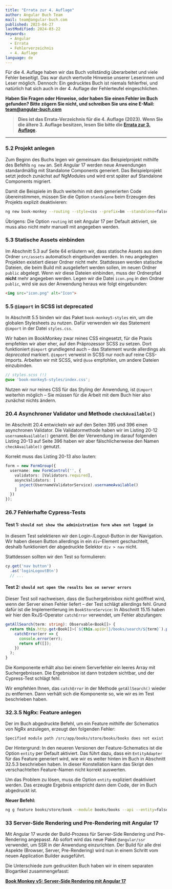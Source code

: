 ```yaml
---
title: "Errata zur 4. Auflage"
author: Angular Buch Team
mail: team@angular-buch.com
published: 2023-04-27
lastModified: 2024-03-22
keywords:
  - Angular
  - Errata
  - Fehlerverzeichnis
  - 4. Auflage
language: de
---
```


Für die 4. Auflage haben wir das Buch vollständig überarbeitet und viele Fehler beseitigt.
Das war durch wertvolle Hinweise unserer Leserinnen und Leser möglich. Dennoch: Ein gedrucktes Buch ist niemals fehlerfrei, und natürlich hat sich auch in der 4. Auflage der Fehlerteufel eingeschlichen.

**Haben Sie Fragen oder Hinweise, oder haben Sie einen Fehler im Buch gefunden?
Bitte zögern Sie nicht, und schreiben Sie uns eine E-Mail: team@angular-buch.com**

> **Dies ist das Errata-Verzeichnis für die 4. Auflage (2023). Wenn Sie die ältere 3. Auflage besitzen, lesen Sie bitte die [Errata zur 3. Auflage](/blog/errata-3a).**

------


### 5.2 Projekt anlegen

Zum Beginn des Buchs legen wir gemeinsam das Beispielprojekt mithilfe des Befehls `ng new` an.
Seit Angular 17 werden neue Anwendungen standardmäßig mit Standalone Components generiert.
Das Beispielprojekt setzt jedoch zunächst auf NgModules und wird erst später auf Standalone Components migriert.

Damit die Beispiele im Buch weiterhin mit dem generierten Code übereinstimmen, müssen Sie die Option `standalone` beim Erzeugen des Projekts explizit deaktivieren:

```sh
ng new book-monkey --routing --style=css --prefix=bm --standalone=false
```

Übrigens: Die Option `routing` ist seit Angular 17 per Default aktiviert, sie muss also nicht mehr manuell mit angegeben werden.


### 5.3 Statische Assets einbinden

Im Abschnitt 5.3 auf Seite 64 erläutern wir, dass statische Assets aus dem Ordner `src/assets` automatisch eingebunden werden.
In neu angelegten Projekten existiert dieser Ordner nicht mehr. Stattdessen werden statische Dateien, die beim Build mit ausgeliefert werden sollen, im neuen Ordner `public` abgelegt.
Wenn wir diese Dateien einbinden, muss der Ordnerpfad **nicht** mehr angegeben werden. Legen wir die Datei `icon.png` in den Ordner `public`, wird sie aus der Anwendung heraus wie folgt eingebunden:

```html
<img src="icon.png" alt="Icon">
```

### 5.5 `@import` in SCSS ist deprecated

In Abschnitt 5.5 binden wir das Paket `book-monkey5-styles` ein, um die globalen Stylesheets zu nutzen.
Dafür verwenden wir das Statement `@import` in der Datei `styles.css`.

Wir haben im BookMonkey zwar reines CSS eingesetzt, für die Praxis empfehlen wir aber eher, auf den Präprozessor SCSS zu setzen.
Dort funktioniert `@import` grundlegend auch – das Statement wurde allerdings als *deprecated* markiert. `@import` verweist in SCSS nur noch auf reine CSS-Imports.
Arbeiten wir mit SCSS, wird `@use` empfohlen, um andere Dateien einzubinden.

```scss
// styles.scss (!)
@use 'book-monkey5-styles/index.css';
```

Nutzen wir nur reines CSS für das Styling der Anwendung, ist `@import` weiterhin möglich – Sie müssen für die Arbeit mit dem Buch hier also zunächst nichts ändern.


### 20.4 Asynchroner Validator und Methode `checkAvailable()`

Im Abschnitt 20.4 entwickeln wir auf den Seiten 395 und 396 einen asynchronen Validator.
Die Validatormethode haben wir im Listing 20-12 `usernameAvailable()` genannt.
Bei der Verwendung im darauf folgenden Listing 20-13 auf Seite 396 haben wir aber fälschlicherweise den Namen `checkAvailable()` genutzt.

Korrekt muss das Listing 20-13 also lauten:

```ts
form = new FormGroup({
  username: new FormControl('', {
    validators: [Validators.required],
    asyncValidators: [
      inject(UsernameValidatorService).usernameAvailable()
    ]
  })
});
```


### 26.7 Fehlerhafte Cypress-Tests

#### Test 1: `should not show the administration form when not logged in`

In diesem Test selektieren wir den Login-/Logout-Button in der Navigation.
Wir haben diesen Button allerdings in ein `div`-Element geschachtelt, deshalb funktioniert der abgedruckte Selektor `div > nav` nicht.

Stattdessen sollten wir den Test so formulieren:

```ts
cy.get('nav button')
  .as('loginLogoutBtn')
  // ...
```

#### Test 2: `should not open the results box on server errors`

Dieser Test soll nachweisen, dass die Suchergebnisbox nicht geöffnet wird, wenn der Server einen Fehler liefert – der Test schlägt allerdings fehl.
Grund dafür ist die Implementierung im `BookStoreService`: In Abschnitt 15.15 haben wir hier den RxJS-Operator `catchError` verwendet, um Fehler abzufangen:

```ts
getAllSearch(term: string): Observable<Book[]> {
  return this.http.get<Book[]>(`${this.apiUrl}/books/search/${term}`).pipe(
    catchError(err => {
      console.error(err);
      return of([]);
    })
  );
}
```

Die Komponente erhält also bei einem Serverfehler ein leeres Array mit Suchergebnissen.
Die Ergebnisbox ist dann trotzdem sichtbar, und der Cypress-Test schlägt fehl.

Wir empfehlen Ihnen, das `catchError` in der Methode `getAllSearch()` wieder zu entfernen.
Dann verhält sich die Komponente so, wie wir es im Test beschrieben haben.


### 32.3.5 NgRx: Feature anlegen

Der im Buch abgedruckte Befehl, um ein Feature mithilfe der Schematics von NgRx anzulegen, erzeugt den folgenden Fehler:

```
Specified module path /src/app/books/store/books/books does not exist
```

Der Hintergrund: In den neueren Versionen der Feature-Schematics ist die Option `entity` per Default aktiviert.
Das führt dazu, dass ein `EntityAdapter` für das Feature generiert wird, wie wir es weiter hinten im Buch in Abschnitt 32.5.3 beschrieben haben.
In dieser Konstellation kann das Skript den verschachtelten Feature-Namen nicht korrekt auswerten.

Um das Problem zu lösen, muss die Option `entity` expliziert deaktiviert werden.
Das erzeugte Ergebnis entspricht dann dem Code, der im Buch abgedruckt ist.

**Neuer Befehl:**

```sh
ng g feature books/store/book --module books/books --api --entity=false --defaults
```



### 33 Server-Side Rendering und Pre-Rendering mit Angular 17

Mit Angular 17 wurde der Build-Prozess für Server-Side Rendering und Pre-Rendering angepasst.
Ab sofort wird das neue Paket `@angular/ssr` verwendet, um SSR in der Anwendung einzurichten.
Der Build für alle drei Aspekte (Browser, Server, Pre-Rendering) wird nun in einem Schritt vom neuen Application Builder ausgeführt.

Die Unterschiede zum gedruckten Buch haben wir in einem separaten Blogartikel zusammengefasst:

**[Book Monkey v5: Server-Side Rendering mit Angular 17](/blog/2023-11-ssr-bm)**

